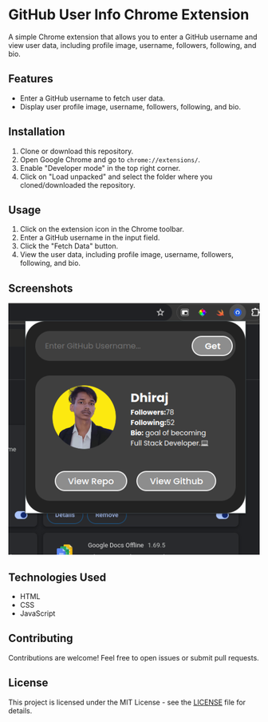 # GitHub User Info Chrome Extension


A simple Chrome extension that allows you to enter a GitHub username and view user data, including profile image, username, followers, following, and bio.

## Features

- Enter a GitHub username to fetch user data.
- Display user profile image, username, followers, following, and bio.

## Installation

1. Clone or download this repository.
2. Open Google Chrome and go to `chrome://extensions/`.
3. Enable "Developer mode" in the top right corner.
4. Click on "Load unpacked" and select the folder where you cloned/downloaded the repository.

## Usage

1. Click on the extension icon in the Chrome toolbar.
2. Enter a GitHub username in the input field.
3. Click the "Fetch Data" button.
4. View the user data, including profile image, username, followers, following, and bio.

## Screenshots

![Screenshot 1](/img.png)

## Technologies Used

- HTML
- CSS
- JavaScript

## Contributing

Contributions are welcome! Feel free to open issues or submit pull requests.

## License

This project is licensed under the MIT License - see the [LICENSE](/path/to/LICENSE) file for details.
